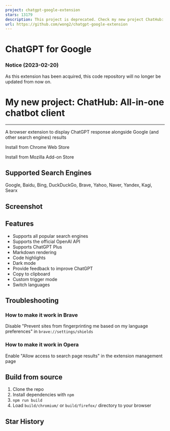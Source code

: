 ```yaml
---
project: chatgpt-google-extension
stars: 13179
description: This project is deprecated. Check my new project ChatHub:
url: https://github.com/wong2/chatgpt-google-extension
---
```


ChatGPT for Google
==================

### Notice (2023-02-20)

As this extension has been acquired, this code repository will no longer be updated from now on.

My new project: ChatHub: All-in-one chatbot client
==================================================

* * *

A browser extension to display ChatGPT response alongside Google (and other search engines) results

Install from Chrome Web Store

Install from Mozilla Add-on Store

Supported Search Engines
------------------------

Google, Baidu, Bing, DuckDuckGo, Brave, Yahoo, Naver, Yandex, Kagi, Searx

Screenshot
----------

Features
--------

-   Supports all popular search engines
-   Supports the official OpenAI API
-   Supports ChatGPT Plus
-   Markdown rendering
-   Code highlights
-   Dark mode
-   Provide feedback to improve ChatGPT
-   Copy to clipboard
-   Custom trigger mode
-   Switch languages

Troubleshooting
---------------

### How to make it work in Brave

Disable "Prevent sites from fingerprinting me based on my language preferences" in `brave://settings/shields`

### How to make it work in Opera

Enable "Allow access to search page results" in the extension management page

Build from source
-----------------

1.  Clone the repo
2.  Install dependencies with `npm`
3.  `npm run build`
4.  Load `build/chromium/` or `build/firefox/` directory to your browser

Star History
------------
